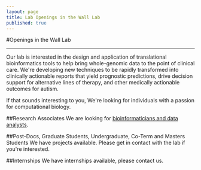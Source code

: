 ```yaml
---
layout: page
title: Lab Openings in the Wall Lab
published: true
---
```

#Openings in the Wall Lab
<hr>

Our lab is interested in the design and application of translational bioinformatics tools to help bring whole-genomic data to the point of clinical care. We're developing new techniques to be rapidly transformed into clinically actionable reports that yield prognostic predictions, drive decision support for alternative lines of therapy, and other medically actionable outcomes for autism.

If that sounds interesting to you, We're looking for individuals with a passion for computational biology. 

##Research Associates
We are looking for [bioinformaticians and data analysts](/jobs). 

##Post-Docs, Graduate Students, Undergraduate, Co-Term and Masters Students
We have projects available. Please get in contact with the lab if you're interested.

##Internships
We have internships available, please contact us. 
